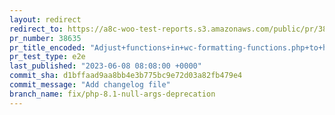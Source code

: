 ```yaml
---
layout: redirect
redirect_to: https://a8c-woo-test-reports.s3.amazonaws.com/public/pr/38635/e2e/index.html
pr_number: 38635
pr_title_encoded: "Adjust+functions+in+wc-formatting-functions.php+to+handle+null+argument+deprecations+in+PHP+8.1"
pr_test_type: e2e
last_published: "2023-06-08 08:08:00 +0000"
commit_sha: d1bffaad9aa8bb4e3b775bc9e72d03a82fb479e4
commit_message: "Add changelog file"
branch_name: fix/php-8.1-null-args-deprecation
---
```

